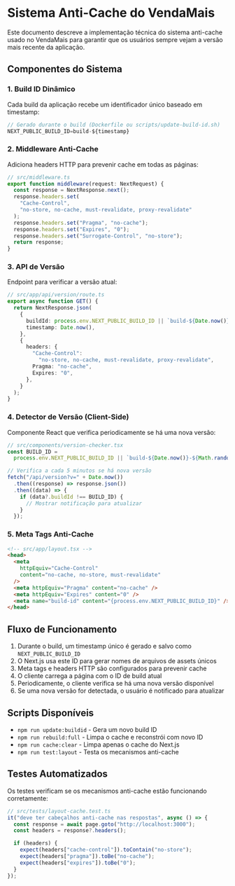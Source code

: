 # Sistema Anti-Cache do VendaMais

Este documento descreve a implementação técnica do sistema anti-cache usado no VendaMais para garantir que os usuários sempre vejam a versão mais recente da aplicação.

## Componentes do Sistema

### 1. Build ID Dinâmico

Cada build da aplicação recebe um identificador único baseado em timestamp:

```typescript
// Gerado durante o build (Dockerfile ou scripts/update-build-id.sh)
NEXT_PUBLIC_BUILD_ID=build-${timestamp}
```

### 2. Middleware Anti-Cache

Adiciona headers HTTP para prevenir cache em todas as páginas:

```typescript
// src/middleware.ts
export function middleware(request: NextRequest) {
  const response = NextResponse.next();
  response.headers.set(
    "Cache-Control",
    "no-store, no-cache, must-revalidate, proxy-revalidate"
  );
  response.headers.set("Pragma", "no-cache");
  response.headers.set("Expires", "0");
  response.headers.set("Surrogate-Control", "no-store");
  return response;
}
```

### 3. API de Versão

Endpoint para verificar a versão atual:

```typescript
// src/app/api/version/route.ts
export async function GET() {
  return NextResponse.json(
    {
      buildId: process.env.NEXT_PUBLIC_BUILD_ID || `build-${Date.now()}`,
      timestamp: Date.now(),
    },
    {
      headers: {
        "Cache-Control":
          "no-store, no-cache, must-revalidate, proxy-revalidate",
        Pragma: "no-cache",
        Expires: "0",
      },
    }
  );
}
```

### 4. Detector de Versão (Client-Side)

Componente React que verifica periodicamente se há uma nova versão:

```typescript
// src/components/version-checker.tsx
const BUILD_ID =
  process.env.NEXT_PUBLIC_BUILD_ID || `build-${Date.now()}-${Math.random()}`;

// Verifica a cada 5 minutos se há nova versão
fetch("/api/version?v=" + Date.now())
  .then((response) => response.json())
  .then((data) => {
    if (data?.buildId !== BUILD_ID) {
      // Mostrar notificação para atualizar
    }
  });
```

### 5. Meta Tags Anti-Cache

```html
<!-- src/app/layout.tsx -->
<head>
  <meta
    httpEquiv="Cache-Control"
    content="no-cache, no-store, must-revalidate"
  />
  <meta httpEquiv="Pragma" content="no-cache" />
  <meta httpEquiv="Expires" content="0" />
  <meta name="build-id" content="{process.env.NEXT_PUBLIC_BUILD_ID}" />
</head>
```

## Fluxo de Funcionamento

1. Durante o build, um timestamp único é gerado e salvo como `NEXT_PUBLIC_BUILD_ID`
2. O Next.js usa este ID para gerar nomes de arquivos de assets únicos
3. Meta tags e headers HTTP são configurados para prevenir cache
4. O cliente carrega a página com o ID de build atual
5. Periodicamente, o cliente verifica se há uma nova versão disponível
6. Se uma nova versão for detectada, o usuário é notificado para atualizar

## Scripts Disponíveis

- `npm run update:buildid` - Gera um novo build ID
- `npm run rebuild:full` - Limpa o cache e reconstrói com novo ID
- `npm run cache:clear` - Limpa apenas o cache do Next.js
- `npm run test:layout` - Testa os mecanismos anti-cache

## Testes Automatizados

Os testes verificam se os mecanismos anti-cache estão funcionando corretamente:

```typescript
// src/tests/layout-cache.test.ts
it("deve ter cabeçalhos anti-cache nas respostas", async () => {
  const response = await page.goto("http://localhost:3000");
  const headers = response?.headers();

  if (headers) {
    expect(headers["cache-control"]).toContain("no-store");
    expect(headers["pragma"]).toBe("no-cache");
    expect(headers["expires"]).toBe("0");
  }
});
```
